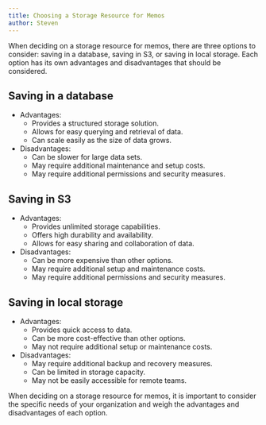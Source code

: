 ```yaml
---
title: Choosing a Storage Resource for Memos
author: Steven
---
```


When deciding on a storage resource for memos, there are three options to consider: saving in a database, saving in S3, or saving in local storage. Each option has its own advantages and disadvantages that should be considered.

## Saving in a database

- Advantages:
  - Provides a structured storage solution.
  - Allows for easy querying and retrieval of data.
  - Can scale easily as the size of data grows.
- Disadvantages:
  - Can be slower for large data sets.
  - May require additional maintenance and setup costs.
  - May require additional permissions and security measures.

## Saving in S3

- Advantages:
  - Provides unlimited storage capabilities.
  - Offers high durability and availability.
  - Allows for easy sharing and collaboration of data.
- Disadvantages:
  - Can be more expensive than other options.
  - May require additional setup and maintenance costs.
  - May require additional permissions and security measures.

## Saving in local storage

- Advantages:
  - Provides quick access to data.
  - Can be more cost-effective than other options.
  - May not require additional setup or maintenance costs.
- Disadvantages:
  - May require additional backup and recovery measures.
  - Can be limited in storage capacity.
  - May not be easily accessible for remote teams.

When deciding on a storage resource for memos, it is important to consider the specific needs of your organization and weigh the advantages and disadvantages of each option.
